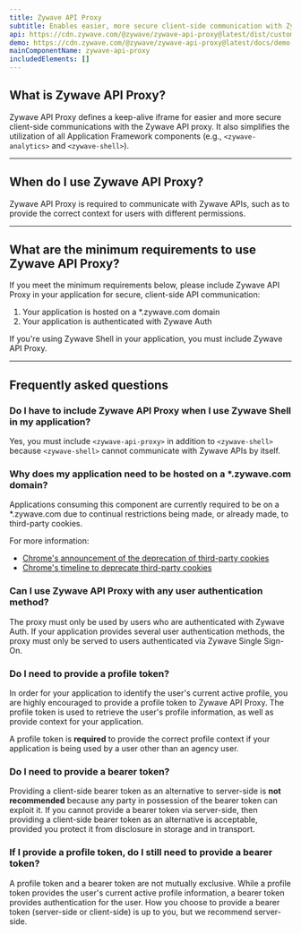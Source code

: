 ```yaml
---
title: Zywave API Proxy
subtitle: Enables easier, more secure client-side communication with Zywave APIs
api: https://cdn.zywave.com/@zywave/zywave-api-proxy@latest/dist/custom-elements.json
demo: https://cdn.zywave.com/@zywave/zywave-api-proxy@latest/docs/demo.html
mainComponentName: zywave-api-proxy
includedElements: []
---
```


## What is Zywave API Proxy?

Zywave API Proxy defines a keep-alive iframe for easier and more secure client-side communications with the Zywave API proxy. It also simplifies the utilization of all Application Framework components (e.g., `<zywave-analytics>` and `<zywave-shell>`).

---

## When do I use Zywave API Proxy?

Zywave API Proxy is required to communicate with Zywave APIs, such as to provide the correct context for users with different permissions.

---

## What are the minimum requirements to use Zywave API Proxy?

If you meet the minimum requirements below, please include Zywave API Proxy in your application for secure, client-side API communication:

1. Your application is hosted on a *.zywave.com domain
1. Your application is authenticated with Zywave Auth

<docs-note>If you're using Zywave Shell in your application, you must include Zywave API Proxy.</docs-note>

---

## Frequently asked questions

### Do I have to include Zywave API Proxy when I use Zywave Shell in my application?

Yes, you must include `<zywave-api-proxy>` in addition to `<zywave-shell>` because `<zywave-shell>` cannot communicate with Zywave APIs by itself.

<docs-spacer size="small"></docs-spacer>

### Why does my application need to be hosted on a *.zywave.com domain?

Applications consuming this component are currently required to be on a *.zywave.com due to continual restrictions being made, or already made, to third-party cookies.

For more information:
* [Chrome's announcement of the deprecation of third-party cookies](https://blog.chromium.org/2020/01/building-more-private-web-path-towards.html)
* [Chrome's timeline to deprecate third-party cookies](https://privacysandbox.com/timeline/)

<docs-spacer size="small"></docs-spacer>

### Can I use Zywave API Proxy with any user authentication method?

The proxy must only be used by users who are authenticated with Zywave Auth. If your application provides several user authentication methods, the proxy must only be served to users authenticated via Zywave Single Sign-On.

<docs-spacer size="small"></docs-spacer>

### Do I need to provide a profile token?

In order for your application to identify the user's current active profile, you are highly encouraged to provide a profile token to Zywave API Proxy. The profile token is used to retrieve the user's profile information, as well as provide context for your application.

A profile token is **required** to provide the correct profile context if your application is being used by a user other than an agency user.

<docs-spacer size="small"></docs-spacer>

### Do I need to provide a bearer token?

Providing a client-side bearer token as an alternative to server-side is **not recommended** because any party in possession of the bearer token can exploit it. If you cannot provide a bearer token via server-side, then providing a client-side bearer token as an alternative is acceptable, provided you protect it from disclosure in storage and in transport.

<docs-spacer size="small"></docs-spacer>

### If I provide a profile token, do I still need to provide a bearer token?

A profile token and a bearer token are not mutually exclusive. While a profile token provides the user's current active profile information, a bearer token provides authentication for the user. How you choose to provide a bearer token (server-side or client-side) is up to you, but we recommend server-side.
